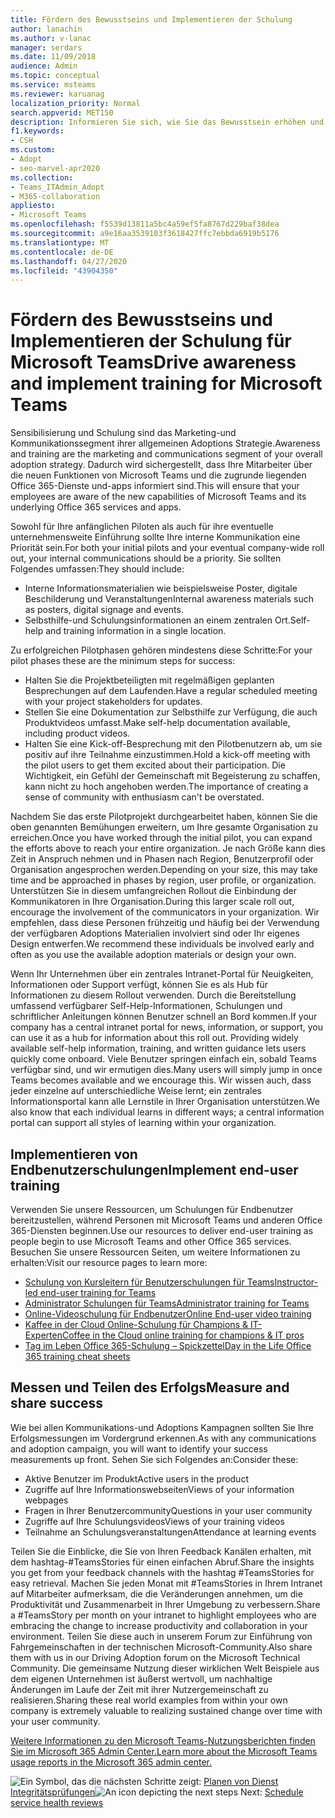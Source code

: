 ```yaml
---
title: Fördern des Bewusstseins und Implementieren der Schulung
author: lanachin
ms.author: v-lanac
manager: serdars
ms.date: 11/09/2018
audience: Admin
ms.topic: conceptual
ms.service: msteams
ms.reviewer: karuanag
localization_priority: Normal
search.appverid: MET150
description: Informieren Sie sich, wie Sie das Bewusstsein erhöhen und ein Schulungsprogramm für Microsoft Teams-Einführung implementieren können.
f1.keywords:
- CSH
ms.custom:
- Adopt
- seo-marvel-apr2020
ms.collection:
- Teams_ITAdmin_Adopt
- M365-collaboration
appliesto:
- Microsoft Teams
ms.openlocfilehash: f5539d13811a5bc4a59ef5fa8767d229baf38dea
ms.sourcegitcommit: a9e16aa3539103f3618427ffc7ebbda6919b5176
ms.translationtype: MT
ms.contentlocale: de-DE
ms.lasthandoff: 04/27/2020
ms.locfileid: "43904350"
---
```

# <a name="drive-awareness-and-implement-training-for-microsoft-teams"></a><span data-ttu-id="5b801-103">Fördern des Bewusstseins und Implementieren der Schulung für Microsoft Teams</span><span class="sxs-lookup"><span data-stu-id="5b801-103">Drive awareness and implement training for Microsoft Teams</span></span>

<span data-ttu-id="5b801-104">Sensibilisierung und Schulung sind das Marketing-und Kommunikationssegment ihrer allgemeinen Adoptions Strategie.</span><span class="sxs-lookup"><span data-stu-id="5b801-104">Awareness and training are the marketing and communications segment of your overall adoption strategy.</span></span> <span data-ttu-id="5b801-105">Dadurch wird sichergestellt, dass Ihre Mitarbeiter über die neuen Funktionen von Microsoft Teams und die zugrunde liegenden Office 365-Dienste und-apps informiert sind.</span><span class="sxs-lookup"><span data-stu-id="5b801-105">This will ensure that your employees are aware of the new capabilities of Microsoft Teams and its underlying Office 365 services and apps.</span></span>
   
<span data-ttu-id="5b801-106">Sowohl für Ihre anfänglichen Piloten als auch für ihre eventuelle unternehmensweite Einführung sollte Ihre interne Kommunikation eine Priorität sein.</span><span class="sxs-lookup"><span data-stu-id="5b801-106">For both your initial pilots and your eventual company-wide roll out, your internal communications should be a priority.</span></span> <span data-ttu-id="5b801-107">Sie sollten Folgendes umfassen:</span><span class="sxs-lookup"><span data-stu-id="5b801-107">They should include:</span></span>

- <span data-ttu-id="5b801-108">Interne Informationsmaterialien wie beispielsweise Poster, digitale Beschilderung und Veranstaltungen</span><span class="sxs-lookup"><span data-stu-id="5b801-108">Internal awareness materials such as posters, digital signage and events.</span></span>
- <span data-ttu-id="5b801-109">Selbsthilfe-und Schulungsinformationen an einem zentralen Ort.</span><span class="sxs-lookup"><span data-stu-id="5b801-109">Self-help and training information in a single location.</span></span>

<span data-ttu-id="5b801-110">Zu erfolgreichen Pilotphasen gehören mindestens diese Schritte:</span><span class="sxs-lookup"><span data-stu-id="5b801-110">For your pilot phases these are the minimum steps for success:</span></span>

- <span data-ttu-id="5b801-111">Halten Sie die Projektbeteiligten mit regelmäßigen geplanten Besprechungen auf dem Laufenden.</span><span class="sxs-lookup"><span data-stu-id="5b801-111">Have a regular scheduled meeting with your project stakeholders for updates.</span></span>
- <span data-ttu-id="5b801-112">Stellen Sie eine Dokumentation zur Selbsthilfe zur Verfügung, die auch Produktvideos umfasst.</span><span class="sxs-lookup"><span data-stu-id="5b801-112">Make self-help documentation available, including product videos.</span></span>
- <span data-ttu-id="5b801-113">Halten Sie eine Kick-off-Besprechung mit den Pilotbenutzern ab, um sie positiv auf ihre Teilnahme einzustimmen.</span><span class="sxs-lookup"><span data-stu-id="5b801-113">Hold a kick-off meeting with the pilot users to get them excited about their participation.</span></span> <span data-ttu-id="5b801-114">Die Wichtigkeit, ein Gefühl der Gemeinschaft mit Begeisterung zu schaffen, kann nicht zu hoch angehoben werden.</span><span class="sxs-lookup"><span data-stu-id="5b801-114">The importance of creating a sense of community with enthusiasm can't be overstated.</span></span>

<span data-ttu-id="5b801-115">Nachdem Sie das erste Pilotprojekt durchgearbeitet haben, können Sie die oben genannten Bemühungen erweitern, um Ihre gesamte Organisation zu erreichen.</span><span class="sxs-lookup"><span data-stu-id="5b801-115">Once you have worked through the initial pilot, you can expand the efforts above to reach your entire organization.</span></span> <span data-ttu-id="5b801-116">Je nach Größe kann dies Zeit in Anspruch nehmen und in Phasen nach Region, Benutzerprofil oder Organisation angesprochen werden.</span><span class="sxs-lookup"><span data-stu-id="5b801-116">Depending on your size, this may take time and be approached in phases by region, user profile, or organization.</span></span> <span data-ttu-id="5b801-117">Unterstützen Sie in diesem umfangreichen Rollout die Einbindung der Kommunikatoren in Ihre Organisation.</span><span class="sxs-lookup"><span data-stu-id="5b801-117">During this larger scale roll out, encourage the involvement of the communicators in your organization.</span></span> <span data-ttu-id="5b801-118">Wir empfehlen, dass diese Personen frühzeitig und häufig bei der Verwendung der verfügbaren Adoptions Materialien involviert sind oder Ihr eigenes Design entwerfen.</span><span class="sxs-lookup"><span data-stu-id="5b801-118">We recommend these individuals be involved early and often as you use the available adoption materials or design your own.</span></span>

<span data-ttu-id="5b801-119">Wenn Ihr Unternehmen über ein zentrales Intranet-Portal für Neuigkeiten, Informationen oder Support verfügt, können Sie es als Hub für Informationen zu diesem Rollout verwenden. Durch die Bereitstellung umfassend verfügbarer Self-Help-Informationen, Schulungen und schriftlicher Anleitungen können Benutzer schnell an Bord kommen.</span><span class="sxs-lookup"><span data-stu-id="5b801-119">If your company has a central intranet portal for news, information, or support, you can use it as a hub for information about this roll out. Providing widely available self-help information, training, and written guidance lets users quickly come onboard.</span></span> <span data-ttu-id="5b801-120">Viele Benutzer springen einfach ein, sobald Teams verfügbar sind, und wir ermutigen dies.</span><span class="sxs-lookup"><span data-stu-id="5b801-120">Many users will simply jump in once Teams becomes available and we encourage this.</span></span> <span data-ttu-id="5b801-121">Wir wissen auch, dass jeder einzelne auf unterschiedliche Weise lernt; ein zentrales Informationsportal kann alle Lernstile in Ihrer Organisation unterstützen.</span><span class="sxs-lookup"><span data-stu-id="5b801-121">We also know that each individual learns in different ways; a central information portal can support all styles of learning within your organization.</span></span>

## <a name="implement-end-user-training"></a><span data-ttu-id="5b801-122">Implementieren von Endbenutzerschulungen</span><span class="sxs-lookup"><span data-stu-id="5b801-122">Implement end-user training</span></span>

<span data-ttu-id="5b801-123">Verwenden Sie unsere Ressourcen, um Schulungen für Endbenutzer bereitzustellen, während Personen mit Microsoft Teams und anderen Office 365-Diensten beginnen.</span><span class="sxs-lookup"><span data-stu-id="5b801-123">Use our resources to deliver end-user training as people begin to use Microsoft Teams and other Office 365 services.</span></span> <span data-ttu-id="5b801-124">Besuchen Sie unsere Ressourcen Seiten, um weitere Informationen zu erhalten:</span><span class="sxs-lookup"><span data-stu-id="5b801-124">Visit our resource pages to learn more:</span></span>

- [<span data-ttu-id="5b801-125">Schulung von Kursleitern für Benutzerschulungen für Teams</span><span class="sxs-lookup"><span data-stu-id="5b801-125">Instructor-led end-user training for Teams</span></span>](instructor-led-training-teams-landing-page.md)
- [<span data-ttu-id="5b801-126">Administrator Schulungen für Teams</span><span class="sxs-lookup"><span data-stu-id="5b801-126">Administrator training for Teams</span></span>](itadmin-readiness.md)
- [<span data-ttu-id="5b801-127">Online-Videoschulung für Endbenutzer</span><span class="sxs-lookup"><span data-stu-id="5b801-127">Online End-user video training</span></span>](https://support.office.com/article/microsoft-teams-video-training-4f108e54-240b-4351-8084-b1089f0d21d7)
- [<span data-ttu-id="5b801-128">Kaffee in der Cloud Online-Schulung für Champions & IT-Experten</span><span class="sxs-lookup"><span data-stu-id="5b801-128">Coffee in the Cloud online training for champions & IT pros</span></span>](https://aka.ms/CoffeeintheCloud) 
- [<span data-ttu-id="5b801-129">Tag im Leben Office 365-Schulung – Spickzettel</span><span class="sxs-lookup"><span data-stu-id="5b801-129">Day in the Life Office 365 training cheat sheets</span></span>](https://aka.ms/O365AdoptionTools)

## <a name="measure-and-share-success"></a><span data-ttu-id="5b801-130">Messen und Teilen des Erfolgs</span><span class="sxs-lookup"><span data-stu-id="5b801-130">Measure and share success</span></span>

<span data-ttu-id="5b801-131">Wie bei allen Kommunikations-und Adoptions Kampagnen sollten Sie Ihre Erfolgsmessungen im Vordergrund erkennen.</span><span class="sxs-lookup"><span data-stu-id="5b801-131">As with any communications and adoption campaign, you will want to identify your success measurements up front.</span></span> <span data-ttu-id="5b801-132">Sehen Sie sich Folgendes an:</span><span class="sxs-lookup"><span data-stu-id="5b801-132">Consider these:</span></span>

- <span data-ttu-id="5b801-133">Aktive Benutzer im Produkt</span><span class="sxs-lookup"><span data-stu-id="5b801-133">Active users in the product</span></span>
- <span data-ttu-id="5b801-134">Zugriffe auf Ihre Informationswebseiten</span><span class="sxs-lookup"><span data-stu-id="5b801-134">Views of your information webpages</span></span>
- <span data-ttu-id="5b801-135">Fragen in Ihrer Benutzercommunity</span><span class="sxs-lookup"><span data-stu-id="5b801-135">Questions in your user community</span></span>
- <span data-ttu-id="5b801-136">Zugriffe auf Ihre Schulungsvideos</span><span class="sxs-lookup"><span data-stu-id="5b801-136">Views of your training videos</span></span>
- <span data-ttu-id="5b801-137">Teilnahme an Schulungsveranstaltungen</span><span class="sxs-lookup"><span data-stu-id="5b801-137">Attendance at learning events</span></span>

<span data-ttu-id="5b801-138">Teilen Sie die Einblicke, die Sie von Ihren Feedback Kanälen erhalten, mit dem hashtag-#TeamsStories für einen einfachen Abruf.</span><span class="sxs-lookup"><span data-stu-id="5b801-138">Share the insights you get from your feedback channels with the hashtag #TeamsStories for easy retrieval.</span></span> <span data-ttu-id="5b801-139">Machen Sie jeden Monat mit #TeamsStories in Ihrem Intranet auf Mitarbeiter aufmerksam, die die Veränderungen annehmen, um die Produktivität und Zusammenarbeit in Ihrer Umgebung zu verbessern.</span><span class="sxs-lookup"><span data-stu-id="5b801-139">Share a #TeamsStory per month on your intranet to highlight employees who are embracing the change to increase productivity and collaboration in your environment.</span></span> <span data-ttu-id="5b801-140">Teilen Sie diese auch in unserem Forum zur Einführung von Fahrgemeinschaften in der technischen Microsoft-Community.</span><span class="sxs-lookup"><span data-stu-id="5b801-140">Also share them with us in our Driving Adoption forum on the Microsoft Technical Community.</span></span> <span data-ttu-id="5b801-141">Die gemeinsame Nutzung dieser wirklichen Welt Beispiele aus dem eigenen Unternehmen ist äußerst wertvoll, um nachhaltige Änderungen im Laufe der Zeit mit ihrer Nutzergemeinschaft zu realisieren.</span><span class="sxs-lookup"><span data-stu-id="5b801-141">Sharing these real world examples from within your own company is extremely valuable to realizing sustained change over time with your user community.</span></span>

[<span data-ttu-id="5b801-142">Weitere Informationen zu den Microsoft Teams-Nutzungsberichten finden Sie im Microsoft 365 Admin Center.</span><span class="sxs-lookup"><span data-stu-id="5b801-142">Learn more about the Microsoft Teams usage reports in the Microsoft 365 admin center.</span></span>](teams-activity-reports.md)

<span data-ttu-id="5b801-143">![Ein Symbol, das die nächsten Schritte](media/teams-adoption-next-icon.png) zeigt: [Planen von Dienst Integritätsprüfungen](teams-adoption-schedule-service-health-reviews.md)</span><span class="sxs-lookup"><span data-stu-id="5b801-143">![An icon depicting the next steps](media/teams-adoption-next-icon.png) Next: [Schedule service health reviews](teams-adoption-schedule-service-health-reviews.md)</span></span>
